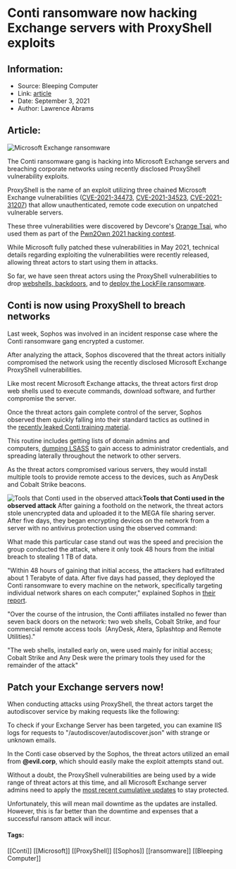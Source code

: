 # Conti ransomware now hacking Exchange servers with ProxyShell exploits
### 

## Information:
+ Source: Bleeping Computer
+ Link: [article](https://www.bleepingcomputer.com/news/security/conti-ransomware-now-hacking-exchange-servers-with-proxyshell-exploits/)
+ Date: September 3, 2021
+ Author: Lawrence Abrams


## Article:
![Microsoft Exchange ransomware](https://www.bleepstatic.com/content/hl-images/2021/03/11/ransomware-exchange-header.jpg)


The Conti ransomware gang is hacking into Microsoft Exchange servers and breaching corporate networks using recently disclosed ProxyShell vulnerability exploits.


ProxyShell is the name of an exploit utilizing three chained Microsoft Exchange vulnerabilities ([CVE-2021-34473](https://msrc.microsoft.com/update-guide/vulnerability/CVE-2021-34473), [CVE-2021-34523](https://msrc.microsoft.com/update-guide/vulnerability/CVE-2021-34523), [CVE-2021-31207](https://msrc.microsoft.com/update-guide/en-US/vulnerability/CVE-2021-31207)) that allow unauthenticated, remote code execution on unpatched vulnerable servers.


These three vulnerabilities were discovered by Devcore's [Orange Tsai](https://twitter.com/orange_8361), who used them as part of the [Pwn2Own 2021 hacking contest](https://www.bleepingcomputer.com/news/security/researchers-earn-1-2-million-for-exploits-demoed-at-pwn2own-2021/).


While Microsoft fully patched these vulnerabilities in May 2021, technical details regarding exploiting the vulnerabilities were recently released, allowing threat actors to start using them in attacks.


So far, we have seen threat actors using the ProxyShell vulnerabilities to drop [webshells, backdoors](https://www.bleepingcomputer.com/news/microsoft/microsoft-exchange-servers-are-getting-hacked-via-proxyshell-exploits/), and to [deploy the LockFile ransomware](https://www.bleepingcomputer.com/news/security/microsoft-exchange-servers-being-hacked-by-new-lockfile-ransomware/).


Conti is now using ProxyShell to breach networks
------------------------------------------------


Last week, Sophos was involved in an incident response case where the Conti ransomware gang encrypted a customer.


After analyzing the attack, Sophos discovered that the threat actors initially compromised the network using the recently disclosed Microsoft Exchange ProxyShell vulnerabilities.


Like most recent Microsoft Exchange attacks, the threat actors first drop web shells used to execute commands, download software, and further compromise the server.


Once the threat actors gain complete control of the server, Sophos observed them quickly falling into their standard tactics as outlined in the [recently leaked Conti training material](https://www.bleepingcomputer.com/news/security/translated-conti-ransomware-playbook-gives-insight-into-attacks/).


This routine includes getting lists of domain admins and computers, [dumping LSASS](https://attack.mitre.org/techniques/T1003/001/) to gain access to administrator credentials, and spreading laterally throughout the network to other servers.


As the threat actors compromised various servers, they would install multiple tools to provide remote access to the devices, such as AnyDesk and Cobalt Strike beacons.



![Tools that Conti used in the observed attack](https://www.bleepstatic.com/images/news/ransomware/c/conti/proxyshell/sophos-conti-tools.jpg)**Tools that Conti used in the observed attack**
After gaining a foothold on the network, the threat actors stole unencrypted data and uploaded it to the MEGA file sharing server. After five days, they began encrypting devices on the network from a server with no antivirus protection using the observed command:


What made this particular case stand out was the speed and precision the group conducted the attack, where it only took 48 hours from the initial breach to stealing 1 TB of data.


"Within 48 hours of gaining that initial access, the attackers had exfiltrated about 1 Terabyte of data. After five days had passed, they deployed the Conti ransomware to every machine on the network, specifically targeting individual network shares on each computer," explained Sophos in [their report](http://news.sophos.com/en-us/2021/09/03/conti-affiliates-use-proxyshell-exchange-exploit-in-ransomware-attacks/).


"Over the course of the intrusion, the Conti affiliates installed no fewer than seven back doors on the network: two web shells, Cobalt Strike, and four commercial remote access tools  (AnyDesk, Atera, Splashtop and Remote Utilities)."


"The web shells, installed early on, were used mainly for initial access; Cobalt Strike and Any Desk were the primary tools they used for the remainder of the attack"


Patch your Exchange servers now!
--------------------------------


When conducting attacks using ProxyShell, the threat actors target the autodiscover service by making requests like the following:


To check if your Exchange Server has been targeted, you can examine IIS logs for requests to "/autodiscover/autodiscover.json" with strange or unknown emails.


In the Conti case observed by the Sophos, the threat actors utilized an email from **@evil.corp**, which should easily make the exploit attempts stand out.


Without a doubt, the ProxyShell vulnerabilities are being used by a wide range of threat actors at this time, and all Microsoft Exchange server admins need to apply the [most recent cumulative updates](https://docs.microsoft.com/en-us/exchange/new-features/build-numbers-and-release-dates?view=exchserver-2019) to stay protected.


Unfortunately, this will mean mail downtime as the updates are installed. However, this is far better than the downtime and expenses that a successful ransom attack will incur.




#### Tags:
[[Conti]] [[Microsoft]] [[ProxyShell]] [[Sophos]] [[ransomware]] [[Bleeping Computer]]
